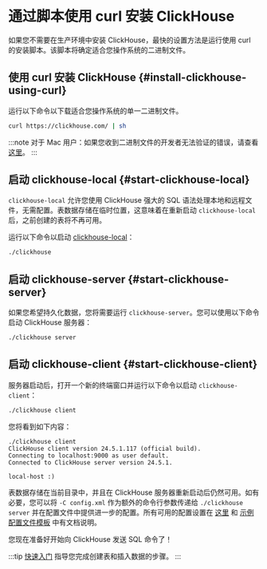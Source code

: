 
# 通过脚本使用 curl 安装 ClickHouse

如果您不需要在生产环境中安装 ClickHouse，最快的设置方法是运行使用 curl 的安装脚本。该脚本将确定适合您操作系统的二进制文件。

<VerticalStepper>

## 使用 curl 安装 ClickHouse {#install-clickhouse-using-curl}

运行以下命令以下载适合您操作系统的单一二进制文件。

```bash
curl https://clickhouse.com/ | sh
```

:::note
对于 Mac 用户：如果您收到二进制文件的开发者无法验证的错误，请查看 [这里](/knowledgebase/fix-developer-verification-error-in-macos)。
:::

## 启动 clickhouse-local {#start-clickhouse-local}

`clickhouse-local` 允许您使用 ClickHouse 强大的 SQL 语法处理本地和远程文件，无需配置。表数据存储在临时位置，这意味着在重新启动 `clickhouse-local` 后，之前创建的表将不再可用。

运行以下命令以启动 [clickhouse-local](/operations/utilities/clickhouse-local)：

```bash
./clickhouse
```

## 启动 clickhouse-server {#start-clickhouse-server}

如果您希望持久化数据，您将需要运行 `clickhouse-server`。您可以使用以下命令启动 ClickHouse 服务器：

```bash
./clickhouse server
```

## 启动 clickhouse-client {#start-clickhouse-client}

服务器启动后，打开一个新的终端窗口并运行以下命令以启动 `clickhouse-client`：

```bash
./clickhouse client
```

您将看到如下内容：

```response
./clickhouse client
ClickHouse client version 24.5.1.117 (official build).
Connecting to localhost:9000 as user default.
Connected to ClickHouse server version 24.5.1.

local-host :)
```

表数据存储在当前目录中，并且在 ClickHouse 服务器重新启动后仍然可用。如有必要，您可以将 `-C config.xml` 作为额外的命令行参数传递给 `./clickhouse server` 并在配置文件中提供进一步的配置。所有可用的配置设置在 [这里](/operations/server-configuration-parameters/settings) 和 [示例配置文件模板](https://github.com/ClickHouse/ClickHouse/blob/master/programs/server/config.xml) 中有文档说明。

您现在准备好开始向 ClickHouse 发送 SQL 命令了！

:::tip
[快速入门](/get-started/quick-start) 指导您完成创建表和插入数据的步骤。
:::

</VerticalStepper>
